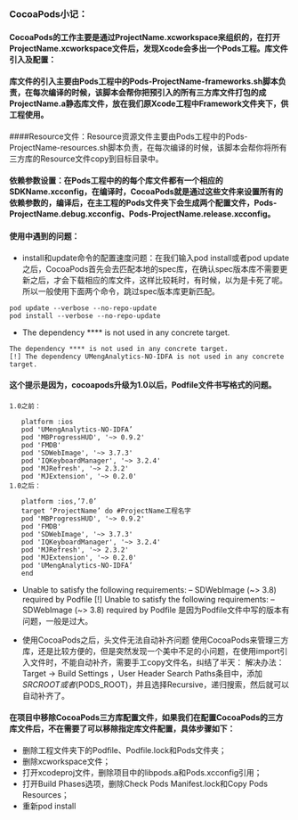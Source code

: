 ### CocoaPods小记：
#### CocoaPods的工作主要是通过ProjectName.xcworkspace来组织的，在打开ProjectName.xcworkspace文件后，发现Xcode会多出一个Pods工程。库文件引入及配置：

#### 库文件的引入主要由Pods工程中的Pods-ProjectName-frameworks.sh脚本负责，在每次编译的时候，该脚本会帮你把预引入的所有三方库文件打包的成ProjectName.a静态库文件，放在我们原Xcode工程中Framework文件夹下，供工程使用。
####Resource文件：Resource资源文件主要由Pods工程中的Pods-ProjectName-resources.sh脚本负责，在每次编译的时候，该脚本会帮你将所有三方库的Resource文件copy到目标目录中。
#### 依赖参数设置：在Pods工程中的的每个库文件都有一个相应的SDKName.xcconfig，在编译时，CocoaPods就是通过这些文件来设置所有的依赖参数的，编译后，在主工程的Pods文件夹下会生成两个配置文件，Pods-ProjectName.debug.xcconfig、Pods-ProjectName.release.xcconfig。
#### 使用中遇到的问题：
- install和update命令的配置速度问题：在我们输入pod install或者pod update之后，CocoaPods首先会去匹配本地的spec库，在确认spec版本库不需要更新之后，才会下载相应的库文件，这样比较耗时，有时候，以为是卡死了呢。所以一般使用下面两个命令，跳过spec版本库更新匹配。

```
pod update --verbose --no-repo-update
pod install --verbose --no-repo-update
```
- The dependency **** is not used in any concrete target.

```
The dependency **** is not used in any concrete target.
[!] The dependency UMengAnalytics-NO-IDFA is not used in any concrete target.
```
#### 这个提示是因为，cocoapods升级为1.0以后，Podfile文件书写格式的问题。
```
1.0之前：

   platform :ios
   pod 'UMengAnalytics-NO-IDFA’
   pod 'MBProgressHUD', '~> 0.9.2'
   pod 'FMDB'
   pod 'SDWebImage', '~> 3.7.3'
   pod 'IQKeyboardManager', '~> 3.2.4'
   pod 'MJRefresh', '~> 2.3.2'
   pod 'MJExtension', '~> 0.2.0'
1.0之后：

   platform :ios,’7.0’
   target ‘ProjectName’ do #ProjectName工程名字
   pod 'MBProgressHUD', '~> 0.9.2'
   pod 'FMDB'
   pod 'SDWebImage', '~> 3.7.3'
   pod 'IQKeyboardManager', '~> 3.2.4'
   pod 'MJRefresh', '~> 2.3.2'
   pod 'MJExtension', '~> 0.2.0'
   pod 'UMengAnalytics-NO-IDFA’
   end
```
   
- Unable to satisfy the following requirements: – SDWebImage (~> 3.8) required by Podfile
[!] Unable to satisfy the following requirements: – SDWebImage (~> 3.8) required by Podfile
是因为Podfile文件中写的版本有问题，一般是过大。

- 使用CocoaPods之后，头文件无法自动补齐问题
使用CocoaPods来管理三方库，还是比较方便的，但是突然发现一个美中不足的小问题，在使用import引入文件时，不能自动补齐，需要手工copy文件名，纠结了半天：
解决办法：
Target -> Build Settings ，User Header Search Paths条目中，添加${SRCROOT}或者$(PODS_ROOT)，并且选择Recursive，递归搜索，然后就可以自动补齐了。

#### 在项目中移除CocoaPods三方库配置文件，如果我们在配置CocoaPods的三方库文件后，不在需要了可以移除指定库文件配置，具体步骤如下：

- 删除工程文件夹下的Podfile、Podfile.lock和Pods文件夹；
- 删除xcworkspace文件；
- 打开xcodeproj文件，删除项目中的libpods.a和Pods.xcconfig引用；
- 打开Build Phases选项，删除Check Pods Manifest.lock和Copy Pods Resources；
- 重新pod install

